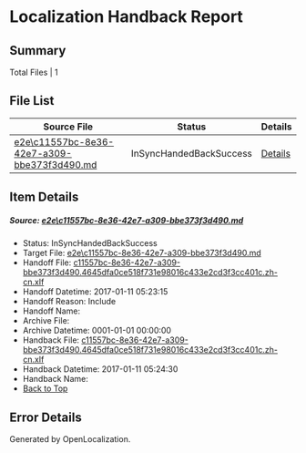 # <a name='report-top'></a> Localization Handback Report

## Summary
 Total Files | 1

## File List
 Source File | Status | Details 
 ----------- | ------ | ------- 
 [e2e\c11557bc-8e36-42e7-a309-bbe373f3d490.md](https://github.com/OpenLocalizationTestOrg/ol-test0/blob/f71f8f681175be9ee604df1e74cae903771f6272/e2e/c11557bc-8e36-42e7-a309-bbe373f3d490.md) | InSyncHandedBackSuccess | [Details](#4af9d30ef87348847abf5e8db4debd56f5e35a233)

## Item Details
##### <a name='4af9d30ef87348847abf5e8db4debd56f5e35a233'></a> Source: [e2e\c11557bc-8e36-42e7-a309-bbe373f3d490.md](https://github.com/OpenLocalizationTestOrg/ol-test0/blob/f71f8f681175be9ee604df1e74cae903771f6272/e2e/c11557bc-8e36-42e7-a309-bbe373f3d490.md)
* Status: InSyncHandedBackSuccess
* Target File: [e2e\c11557bc-8e36-42e7-a309-bbe373f3d490.md](https://github.com/OpenLocalizationTestOrg/ol-test0-zhcn/blob/df2f294f7245b785165876ad603cd092e096b5a4/e2e/c11557bc-8e36-42e7-a309-bbe373f3d490.md)
* Handoff File: [c11557bc-8e36-42e7-a309-bbe373f3d490.4645dfa0ce518f731e98016c433e2cd3f3cc401c.zh-cn.xlf](https://github.com/OpenLocalizationTestOrg/ol-test0-handoff/blob/cf16729d96b7f19f2aa7184ac38a0a199ebfd562/ol-handoff/OpenLocalizationTestOrg/ol-test0-zhcn/shujia/ht/c11557bc-8e36-42e7-a309-bbe373f3d490.4645dfa0ce518f731e98016c433e2cd3f3cc401c.zh-cn.xlf)
* Handoff Datetime: 2017-01-11 05:23:15
* Handoff Reason: Include
* Handoff Name: 
* Archive File: 
* Archive Datetime: 0001-01-01 00:00:00
* Handback File: [c11557bc-8e36-42e7-a309-bbe373f3d490.4645dfa0ce518f731e98016c433e2cd3f3cc401c.zh-cn.xlf](https://github.com/OpenLocalizationTestOrg/ol-test0-handback/blob/f03d5c36af547e40bb85dfdd9681d50ce422ddee/ol-handback/OpenLocalizationTestOrg/ol-test0-zhcn/shujia/ht/c11557bc-8e36-42e7-a309-bbe373f3d490.4645dfa0ce518f731e98016c433e2cd3f3cc401c.zh-cn.xlf)
* Handback Datetime: 2017-01-11 05:24:30
* Handback Name: 
* [Back to Top](#report-top)


## Error Details

Generated by OpenLocalization.
